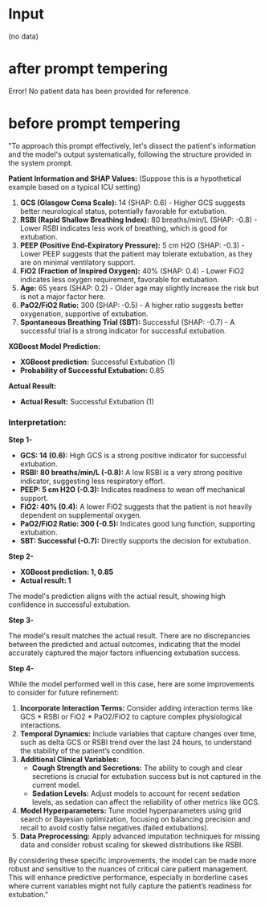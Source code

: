 # Input
(no data)

# after prompt tempering
Error! No patient data has been provided for reference.


# before prompt tempering
"To approach this prompt effectively, let's dissect the patient's information and the model's output systematically, following the structure provided in the system prompt.

**Patient Information and SHAP Values:**
(Suppose this is a hypothetical example based on a typical ICU setting)

1. **GCS (Glasgow Coma Scale):** 14 (SHAP: 0.6) - Higher GCS suggests better neurological status, potentially favorable for extubation.
2. **RSBI (Rapid Shallow Breathing Index):** 80 breaths/min/L (SHAP: -0.8) - Lower RSBI indicates less work of breathing, which is good for extubation.
3. **PEEP (Positive End-Expiratory Pressure):** 5 cm H2O (SHAP: -0.3) - Lower PEEP suggests that the patient may tolerate extubation, as they are on minimal ventilatory support.
4. **FiO2 (Fraction of Inspired Oxygen):** 40% (SHAP: 0.4) - Lower FiO2 indicates less oxygen requirement, favorable for extubation.
5. **Age:** 65 years (SHAP: 0.2) - Older age may slightly increase the risk but is not a major factor here.
6. **PaO2/FiO2 Ratio:** 300 (SHAP: -0.5) - A higher ratio suggests better oxygenation, supportive of extubation.
7. **Spontaneous Breathing Trial (SBT):** Successful (SHAP: -0.7) - A successful trial is a strong indicator for successful extubation.

**XGBoost Model Prediction:**
- **XGBoost prediction:** Successful Extubation (1)
- **Probability of Successful Extubation:** 0.85

**Actual Result:**
- **Actual Result:** Successful Extubation (1)

### Interpretation:

**Step 1-**

- **GCS: 14 (0.6):** High GCS is a strong positive indicator for successful extubation.
- **RSBI: 80 breaths/min/L (-0.8):** A low RSBI is a very strong positive indicator, suggesting less respiratory effort.
- **PEEP: 5 cm H2O (-0.3):** Indicates readiness to wean off mechanical support.
- **FiO2: 40% (0.4):** A lower FiO2 suggests that the patient is not heavily dependent on supplemental oxygen.
- **PaO2/FiO2 Ratio: 300 (-0.5):** Indicates good lung function, supporting extubation.
- **SBT: Successful (-0.7):** Directly supports the decision for extubation.

**Step 2-**

- **XGBoost prediction: 1, 0.85**
- **Actual result: 1**

The model's prediction aligns with the actual result, showing high confidence in successful extubation.

**Step 3-**

The model's result matches the actual result. There are no discrepancies between the predicted and actual outcomes, indicating that the model accurately captured the major factors influencing extubation success.

**Step 4-**

While the model performed well in this case, here are some improvements to consider for future refinement:

1. **Incorporate Interaction Terms:** Consider adding interaction terms like GCS * RSBI or FiO2 * PaO2/FiO2 to capture complex physiological interactions.
2. **Temporal Dynamics:** Include variables that capture changes over time, such as delta GCS or RSBI trend over the last 24 hours, to understand the stability of the patient’s condition.
3. **Additional Clinical Variables:**
   - **Cough Strength and Secretions:** The ability to cough and clear secretions is crucial for extubation success but is not captured in the current model.
   - **Sedation Levels:** Adjust models to account for recent sedation levels, as sedation can affect the reliability of other metrics like GCS.
4. **Model Hyperparameters:** Tune model hyperparameters using grid search or Bayesian optimization, focusing on balancing precision and recall to avoid costly false negatives (failed extubations).
5. **Data Preprocessing:** Apply advanced imputation techniques for missing data and consider robust scaling for skewed distributions like RSBI.

By considering these specific improvements, the model can be made more robust and sensitive to the nuances of critical care patient management. This will enhance predictive performance, especially in borderline cases where current variables might not fully capture the patient’s readiness for extubation."

